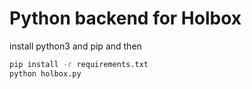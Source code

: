 # Python backend for Holbox

install python3 and pip and then
```bash
pip install -r requirements.txt
python holbox.py
```